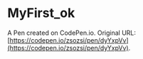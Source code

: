 # MyFirst_ok

A Pen created on CodePen.io. Original URL: [https://codepen.io/zsozsi/pen/dyYxpVv](https://codepen.io/zsozsi/pen/dyYxpVv).


